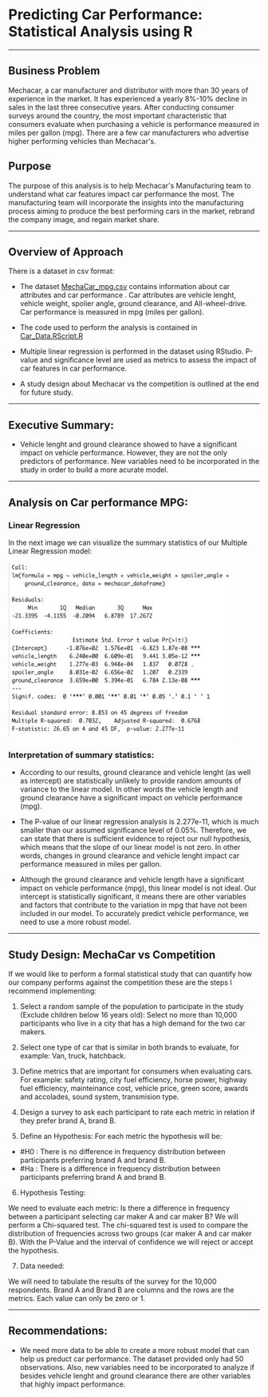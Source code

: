 
# Predicting Car Performance: Statistical Analysis using R

---

## Business Problem

Mechacar, a car manufacturer and distributor with more than 30 years of experience in the market.  It has experienced a yearly 8%-10% decline in sales in the last three consecutive years.  After conducting consumer surveys around the country, the most important characteristic that consumers evaluate when purchasing a vehicle is performance measured in miles per gallon (mpg).  There are a few car manufacturers who advertise higher performing vehicles than Mechacar's.

## Purpose

The purpose of this analysis is to help Mechacar's Manufacturing team to understand what car features impact car performance the most.   The manufacturing team will incorporate the insights into the manufacturing process aiming to produce the best performing cars in the market, rebrand the company image, and regain market share.

---

## Overview of Approach

There is a dataset in csv format:

* The dataset [MechaCar_mpg.csv](https://github.com/NataliaVelasquez18/Car_Data_Statistical_Analysis/blob/main/MechaCar_mpg.csv) contains information about car attributes and car performance . Car attributes are vehicle lenght, vehicle weight, spolier angle, ground clearance, and All-wheel-drive.  Car performance is measured in mpg (miles per gallon).

* The code used to perform the analysis is contained in [Car_Data.RScript.R](https://github.com/NataliaVelasquez18/Car_Data_Statistical_Analysis/blob/main/Car_Data.RScript.R)

* Multiple linear regression is performed in the dataset using RStudio.  P-value and significance level are used as metrics to assess the impact of car features in car performance.

* A study design about Mechacar vs the competition is outlined at the end for future study. 

---

## Executive Summary:

* Vehicle lenght and ground clearance showed to have a significant impact on vehicle performance.  However, they are not the only predictors of performance.  New variables need to be incorporated in the study in order to build a more acurate model.  

---

## Analysis on Car performance MPG:


### Linear Regression


In the next image we can visualize the summary statistics of our Multiple Linear Regression model:




<img src= "https://github.com/NataliaVelasquez18/Car_Data_Statistical_Analysis/blob/main/Screenshots/multiple_linear_regression_mpg.png" width="450" height="350" />



### Interpretation of summary statistics:

* According to our results, ground clearance and vehicle lenght (as well as intercept) are statistically unlikely to provide random amounts of variance to the linear model. In other words the vehicle length and ground clearance have a significant impact on vehicle performance (mpg). 


* The P-value of our linear regression analysis is 2.277e-11, which is much smaller than our assumed significance level of 0.05%. Therefore, we can state that there is sufficient evidence to reject our null hypothesis, which means that the slope of our linear model is not zero.  In other words, changes in ground clearance and vehicle lenght impact car performance measured in miles per gallon.


* Although the ground clearance and vehicle length have a significant impact on vehicle performance (mpg), this linear model is not ideal. Our intercept is statistically significant, it means there are other variables and factors that contribute to the variation in mpg that have not been included in our model. To accurately predict vehicle performance, we need to use a more robust model.


---

## Study Design: MechaCar vs Competition

If we would like to perform a formal statistical study that can quantify how our company performs against the competition these are the steps I recommend implementing:

1. Select a random sample of the population to participate in the study (Exclude children below 16 years old): Select no more than 10,000 participants who live in a city that has a high demand for the two car makers.

2. Select one type of car that is similar in both brands to evaluate, for example: Van, truck, hatchback.

3. Define metrics that are important for consumers when evaluating cars.  For example: safety rating, city fuel efficiency, horse power, highway fuel efficiency, mainteinance cost, vehicle price, green score, awards and accolades, sound system, transmision type.

4. Design a survey to ask each participant to rate each metric in relation if they prefer brand A, brand B. 

5. Define an Hypothesis:  For each metric the hypothesis will be:

* #H0 : There is no difference in frequency distribution between participants preferring brand A and brand B.
* #Ha : There is a difference in frequency distribution between participants preferring brand A and brand B.

6. Hypothesis Testing:

We need to evaluate each metric: Is there a difference in frequency between a participant selecting car maker A and car maker B? We will perform a Chi-squared test.  The chi-squared test is used to compare the distribution of frequencies across two groups (car maker A and car maker B).  With the P-Value and the interval of confidence we will reject or accept the hypothesis.

7. Data needed: 

We will need to tabulate the results of the survey for the 10,000 respondents. Brand A and Brand B are columns and the rows are the metrics.  Each value can only be zero or 1.


---

## Recommendations:

* We need more data to be able to create a more robust model that can help us preduct car performance.  The dataset provided only had 50 observations. Also, new variables need to be incorporated to analyze if besides vehicle lenght and ground clearance there are other variables that highly impact performance.
